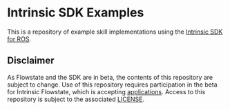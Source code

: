 # Intrinsic SDK Examples

This is a repository of example skill implementations using the [Intrinsic SDK for ROS](github.com/intrinsic-dev/intrinsic_sdk_ros).

## Disclaimer

As Flowstate and the SDK are in beta, the contents of this repository are subject to change.
Use of this repository requires participation in the beta for Intrinsic Flowstate, which is accepting [applications](intrinsic.ai/beta).
Access to this repository is subject to the associated [LICENSE](LICENSE).
